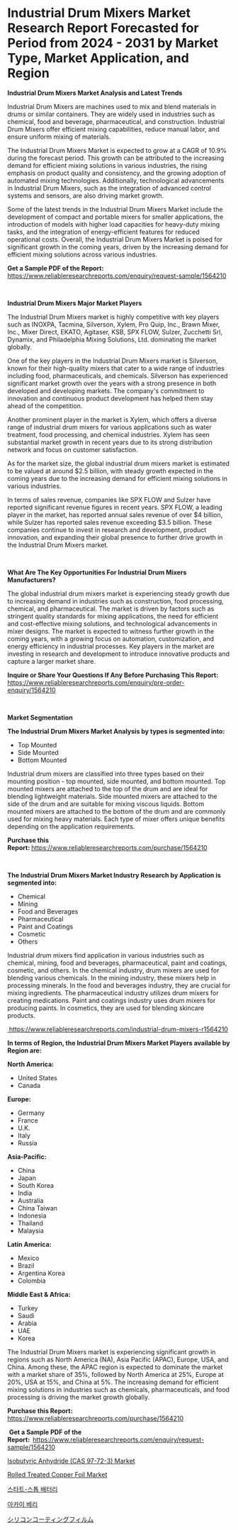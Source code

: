 <p><h1>Industrial Drum Mixers Market Research Report Forecasted for Period from 2024 -  2031 by Market Type, Market Application, and Region</h1></p><p><strong>Industrial Drum Mixers Market Analysis and Latest Trends</strong></p>
<p><p>Industrial Drum Mixers are machines used to mix and blend materials in drums or similar containers. They are widely used in industries such as chemical, food and beverage, pharmaceutical, and construction. Industrial Drum Mixers offer efficient mixing capabilities, reduce manual labor, and ensure uniform mixing of materials.</p><p>The Industrial Drum Mixers Market is expected to grow at a CAGR of 10.9% during the forecast period. This growth can be attributed to the increasing demand for efficient mixing solutions in various industries, the rising emphasis on product quality and consistency, and the growing adoption of automated mixing technologies. Additionally, technological advancements in Industrial Drum Mixers, such as the integration of advanced control systems and sensors, are also driving market growth.</p><p>Some of the latest trends in the Industrial Drum Mixers Market include the development of compact and portable mixers for smaller applications, the introduction of models with higher load capacities for heavy-duty mixing tasks, and the integration of energy-efficient features for reduced operational costs. Overall, the Industrial Drum Mixers Market is poised for significant growth in the coming years, driven by the increasing demand for efficient mixing solutions across various industries.</p></p>
<p><strong>Get a Sample PDF of the Report:&nbsp;</strong> <a href="https://www.reliableresearchreports.com/enquiry/request-sample/1564210">https://www.reliableresearchreports.com/enquiry/request-sample/1564210</a></p>
<p>&nbsp;</p>
<p><strong>Industrial Drum Mixers Major Market Players</strong></p>
<p><p>The Industrial Drum Mixers market is highly competitive with key players such as INOXPA, Tacmina, Silverson, Xylem, Pro Quip, Inc., Brawn Mixer, Inc., Mixer Direct, EKATO, Agitaser, KSB, SPX FLOW, Sulzer, Zucchetti Srl, Dynamix, and Philadelphia Mixing Solutions, Ltd. dominating the market globally.</p><p>One of the key players in the Industrial Drum Mixers market is Silverson, known for their high-quality mixers that cater to a wide range of industries including food, pharmaceuticals, and chemicals. Silverson has experienced significant market growth over the years with a strong presence in both developed and developing markets. The company's commitment to innovation and continuous product development has helped them stay ahead of the competition.</p><p>Another prominent player in the market is Xylem, which offers a diverse range of industrial drum mixers for various applications such as water treatment, food processing, and chemical industries. Xylem has seen substantial market growth in recent years due to its strong distribution network and focus on customer satisfaction.</p><p>As for the market size, the global industrial drum mixers market is estimated to be valued at around $2.5 billion, with steady growth expected in the coming years due to the increasing demand for efficient mixing solutions in various industries.</p><p>In terms of sales revenue, companies like SPX FLOW and Sulzer have reported significant revenue figures in recent years. SPX FLOW, a leading player in the market, has reported annual sales revenue of over $4 billion, while Sulzer has reported sales revenue exceeding $3.5 billion. These companies continue to invest in research and development, product innovation, and expanding their global presence to further drive growth in the Industrial Drum Mixers market.</p></p>
<p>&nbsp;</p>
<p><strong>What Are The Key Opportunities For Industrial Drum Mixers Manufacturers?</strong></p>
<p><p>The global industrial drum mixers market is experiencing steady growth due to increasing demand in industries such as construction, food processing, chemical, and pharmaceutical. The market is driven by factors such as stringent quality standards for mixing applications, the need for efficient and cost-effective mixing solutions, and technological advancements in mixer designs. The market is expected to witness further growth in the coming years, with a growing focus on automation, customization, and energy efficiency in industrial processes. Key players in the market are investing in research and development to introduce innovative products and capture a larger market share.</p></p>
<p><strong>Inquire or Share Your Questions If Any Before Purchasing This Report:</strong> <a href="https://www.reliableresearchreports.com/enquiry/pre-order-enquiry/1564210">https://www.reliableresearchreports.com/enquiry/pre-order-enquiry/1564210</a></p>
<p>&nbsp;</p>
<p><strong>Market Segmentation</strong></p>
<p><strong>The Industrial Drum Mixers Market Analysis by types is segmented into:</strong></p>
<p><ul><li>Top Mounted</li><li>Side Mounted</li><li>Bottom Mounted</li></ul></p>
<p><p>Industrial drum mixers are classified into three types based on their mounting position - top mounted, side mounted, and bottom mounted. Top mounted mixers are attached to the top of the drum and are ideal for blending lightweight materials. Side mounted mixers are attached to the side of the drum and are suitable for mixing viscous liquids. Bottom mounted mixers are attached to the bottom of the drum and are commonly used for mixing heavy materials. Each type of mixer offers unique benefits depending on the application requirements.</p></p>
<p><strong>Purchase this Report:&nbsp;</strong><a href="https://www.reliableresearchreports.com/purchase/1564210">https://www.reliableresearchreports.com/purchase/1564210</a></p>
<p>&nbsp;</p>
<p><strong>The Industrial Drum Mixers Market Industry Research by Application is segmented into:</strong></p>
<p><ul><li>Chemical</li><li>Mining</li><li>Food and Beverages</li><li>Pharmaceutical</li><li>Paint and Coatings</li><li>Cosmetic</li><li>Others</li></ul></p>
<p><p>Industrial drum mixers find application in various industries such as chemical, mining, food and beverages, pharmaceutical, paint and coatings, cosmetic, and others. In the chemical industry, drum mixers are used for blending various chemicals. In the mining industry, these mixers help in processing minerals. In the food and beverages industry, they are crucial for mixing ingredients. The pharmaceutical industry utilizes drum mixers for creating medications. Paint and coatings industry uses drum mixers for producing paints. In cosmetics, they are used for blending skincare products.</p></p>
<p><a href="https://www.reliableresearchreports.com/industrial-drum-mixers-r1564210">&nbsp;https://www.reliableresearchreports.com/industrial-drum-mixers-r1564210</a></p>
<p><strong>In terms of Region, the Industrial Drum Mixers Market Players available by Region are:</strong></p>
<p>
    <p> <strong> North America: </strong>
        <ul>
            <li>United States</li>
            <li>Canada</li>
        </ul>
        </p> 
    <p> <strong> Europe: </strong>
        <ul>
            <li>Germany</li>
            <li>France</li>
            <li>U.K.</li>
            <li>Italy</li>
            <li>Russia</li>
        </ul>
        </p> 
    <p> <strong> Asia-Pacific: </strong>
        <ul>
            <li>China</li>
            <li>Japan</li>
            <li>South Korea</li>
            <li>India</li>
            <li>Australia</li>
            <li>China Taiwan</li>
            <li>Indonesia</li>
            <li>Thailand</li>
            <li>Malaysia</li>
        </ul>
        </p> 
    <p> <strong> Latin America: </strong>
        <ul>
            <li>Mexico</li>
            <li>Brazil</li>
            <li>Argentina Korea</li>
            <li>Colombia</li>
        </ul>
        </p> 
    <p> <strong> Middle East & Africa: </strong>
        <ul>
            <li>Turkey</li>
            <li>Saudi</li>
            <li>Arabia</li>
            <li>UAE</li>
            <li>Korea</li>
        </ul>
    </p>
    </p>
<p><p>The Industrial Drum Mixers market is experiencing significant growth in regions such as North America (NA), Asia Pacific (APAC), Europe, USA, and China. Among these, the APAC region is expected to dominate the market with a market share of 35%, followed by North America at 25%, Europe at 20%, USA at 15%, and China at 5%. The increasing demand for efficient mixing solutions in industries such as chemicals, pharmaceuticals, and food processing is driving the market growth globally.</p></p>
<p><strong>Purchase this Report: </strong><a href="https://www.reliableresearchreports.com/purchase/1564210">https://www.reliableresearchreports.com/purchase/1564210</a></p>
<p>&nbsp;<strong>Get a Sample PDF of the Report:&nbsp;&nbsp;</strong><a href="https://www.reliableresearchreports.com/enquiry/request-sample/1564210">https://www.reliableresearchreports.com/enquiry/request-sample/1564210</a></p>
<p><strong></strong></p>
<p><p><a href="https://www.linkedin.com/pulse/isobutyric-anhydride-cas-97-72-3-market-insights-players-7e1zc?trackingId=Vq4U0STFmYeboUt8UK83RQ%3D%3D">Isobutyric Anhydride (CAS 97-72-3) Market</a></p><p><a href="https://www.linkedin.com/pulse/decoding-rolled-treated-copper-foil-market-deep-dive-latest-rjs5c?trackingId=NIBabdBDOJyaABytDYm6Og%3D%3D">Rolled Treated Copper Foil Market</a></p><p><a href="https://medium.com/@darrellacocha676/quot-%EC%8B%9C%EB%8F%99-%EC%A0%95%EC%A7%80-%EB%B0%B0%ED%84%B0%EB%A6%AC-%EC%8B%9C%EC%9E%A5-%EB%B6%84%EC%84%9D-%EA%B8%80%EB%A1%9C%EB%B2%8C-%EC%82%B0%EC%97%85-%EC%A0%84%EB%A7%9D-%EB%B0%8F-%EC%98%88%EC%B8%A1-2024%EB%85%84%EB%B6%80%ED%84%B0-2031%EB%85%84%EA%B9%8C%EC%A7%80-quot-cb07949c9ec1">스타트-스톱 배터리</a></p><p><a href="https://medium.com/@harrymoreno266/%EC%95%84%EC%82%AC%EC%9D%B4-%EB%B2%A0%EB%A6%AC-%EC%8B%9C%EC%9E%A5%EC%9D%80-%EC%8B%9C%EC%9E%A5-%EC%A0%90%EC%9C%A0%EC%9C%A8-%EC%8B%9C%EC%9E%A5-%EB%8F%99%ED%96%A5-%EB%B0%8F-%EC%8B%9C%EC%9E%A5-%EC%84%B1%EC%9E%A5%EC%97%90-%EB%8C%80%ED%95%9C-%EC%A0%95%EB%B3%B4%EB%A5%BC-%EC%A0%9C%EA%B3%B5%ED%95%A9%EB%8B%88%EB%8B%A4-41f794adfefc">아카이 베리</a></p><p><a href="https://medium.com/@nyahmertz1944/%E3%82%B7%E3%83%AA%E3%82%B3%E3%83%BC%E3%83%B3%E3%82%B3%E3%83%BC%E3%83%86%E3%82%A3%E3%83%B3%E3%82%B0%E3%83%95%E3%82%A3%E3%83%AB%E3%83%A0%E5%B8%82%E5%A0%B4-%E5%B8%82%E5%A0%B4cagr-%E5%B8%82%E5%A0%B4%E5%8B%95%E5%90%91-%E6%88%90%E9%95%B7%E6%88%A6%E7%95%A5%E3%81%AB%E9%96%A2%E3%81%99%E3%82%8B%E7%9F%A5%E8%A6%8B-16d5bc014d11">シリコンコーティングフィルム</a></p></p>